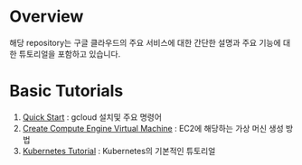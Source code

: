 # Overview

해당 repository는 구글 클라우드의 주요 서비스에 대한 간단한 설명과 주요 기능에 대한 튜토리얼을 포함하고 있습니다. 



# Basic Tutorials

1. [Quick Start](blob/master/01-quickstart.md) : gcloud 설치및 주요 명령어
2. [Create Compute Engine Virtual Machine](blob/master/02-create-compute-engine.md) : EC2에 해당하는 가상 머신 생성 방법
3. [Kubernetes Tutorial](blob/master/03-kubernetes-tutorial.md) : Kubernetes의 기본적인 튜토리얼
